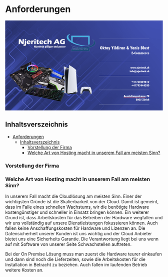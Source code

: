 # Anforderungen

![Firmenheader](images/Firmenheader.PNG)

## Inhaltsverszeichnis
- [Anforderungen](#anforderungen)
  - [Inhaltsverszeichnis](#inhaltsverszeichnis)
    - [Vorstellung der Firma](#vorstellung-der-firma)
    - [Welche Art von Hosting macht in unserem Fall am meisten Sinn?](#welche-art-von-hosting-macht-in-unserem-fall-am-meisten-sinn)

### Vorstellung der Firma



### Welche Art von Hosting macht in unserem Fall am meisten Sinn?

In unserem Fall macht die Cloudlösung am meisten Sinn. Einer der wichtigsten Gründe ist die Skalierbarkeit von der Cloud. Damit ist gemeint, dass im Falle eines schnellen Wachstums, wir die benötigte Hardware kostengünstiger und schneller in Einsatz bringen können. Ein weiterer Grund ist, dass Arbeitskosten für das Betreiben der Hardware wegfallen und wir uns vollständig auf unsere Dienstleistungen fokussieren können. Auch fallen keine Anschaffungskosten für Hardware und Lizenzen an. Die Datensicherheit unserer Kunden ist uns wichtig und der Cloud Anbieter bietet uns eine Sicherheits Garantie. Die Verantwortung liegt bei uns wenn auf mit Software von unserer Seite Schwachstellen auftreten. 

Bei der On Premise Lösung muss man zuerst die Hardware teurer einkaufen und dann sind noch die Lieferzeiten, sowie die Arbeitskosten für die Installation in Betracht zu beziehen. Auch fallen im laufenden Betrieb weitere Kosten an.
